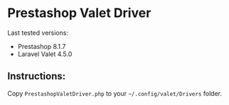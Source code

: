 # Prestashop Valet Driver

Last tested versions:
* Prestashop 8.1.7
* Laravel Valet 4.5.0

## Instructions:
Copy `PrestashopValetDriver.php` to your `~/.config/valet/Drivers` folder.

